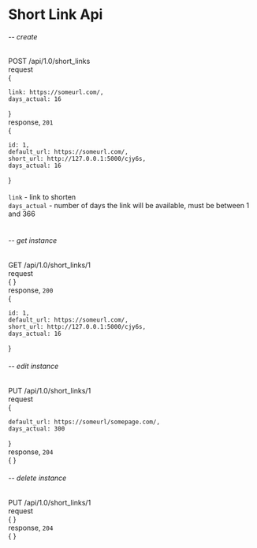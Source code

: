 # Short Link Api

###### -- create
POST  /api/1.0/short_links
<br>
request
<br>
{

    link: https://someurl.com/,
    days_actual: 16
}
<br>
response, `201`
<br>
{

    id: 1, 
    default_url: https://someurl.com/, 
    short_url: http://127.0.0.1:5000/cjy6s, 
    days_actual: 16
    
}
<br>
<br>
`link` - link to shorten
<br>
`days_actual` - number of days the link will be available, must be between 1 and 366
<br>
<br>
###### -- get instance
GET  /api/1.0/short_links/1
<br>
request
<br>
{
}
<br>
response, `200`
<br>
{

    id: 1, 
    default_url: https://someurl.com/, 
    short_url: http://127.0.0.1:5000/cjy6s, 
    days_actual: 16
    
}
<br>
###### -- edit instance
PUT  /api/1.0/short_links/1
<br>
request
<br>
{

    default_url: https://someurl/somepage.com/, 
    days_actual: 300
}
<br>
response, `204`
<br>
{
}
<br>
###### -- delete instance
PUT  /api/1.0/short_links/1
<br>
request
<br>
{
}
<br>
response, `204`
<br>
{
}
<br>